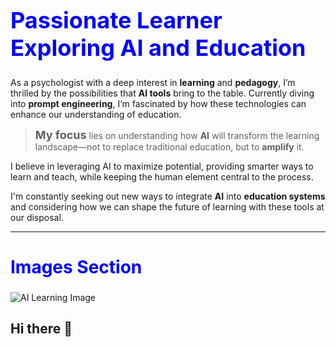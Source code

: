 <h1 style="color:blue; font-size: 36px;">Passionate Learner Exploring AI and Education</h1>

As a psychologist with a deep interest in **learning** and **pedagogy**, I’m thrilled by the possibilities that **AI tools** bring to the table. Currently diving into **prompt engineering**, I’m fascinated by how these technologies can enhance our understanding of education.

> <strong style="font-size: 18px;">My focus</strong> lies on understanding how **AI** will transform the learning landscape—not to replace traditional education, but to **amplify** it.

I believe in leveraging AI to maximize potential, providing smarter ways to learn and teach, while keeping the human element central to the process.

I'm constantly seeking out new ways to integrate **AI** into **education systems** and considering how we can shape the future of learning with these tools at our disposal.

---

<h2 style="color:blue; font-size: 28px;">Images Section</h2>

![AI Learning Image](https://example.com/your-image-url.jpg)



## Hi there 👋

<!--
**JDCastrum/JDCastrum** is a ✨ _special_ ✨ repository because its `README.md` (this file) appears on your GitHub profile.

Here are some ideas to get you started:

- 🔭 I’m currently working on ...
- 🌱 I’m currently learning ...
- 👯 I’m looking to collaborate on ...
- 🤔 I’m looking for help with ...
- 💬 Ask me about ...
- 📫 How to reach me: ...
- 😄 Pronouns: ...
- ⚡ Fun fact: ...
-->
